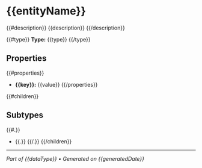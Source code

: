 # {{entityName}}

{{#description}}
{{description}}
{{/description}}

{{#type}}
**Type:** {{type}}
{{/type}}

## Properties

{{#properties}}
- **{{key}}:** {{value}}
{{/properties}}

{{#children}}
## Subtypes

{{#.}}
- {{.}}
{{/.}}
{{/children}}

---
*Part of {{dataType}} • Generated on {{generatedDate}}*
